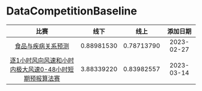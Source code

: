 # DataCompetitionBaseline

|比赛|线下|线上|添加日期|
|:---:|:---:|:---:|:---:|
|[食品与疾病关系预测](https://www.heywhale.com/home/competition/63eee2950644cee838881588)|0.88981530|0.78713790|2023-02-27|
|[逐1小时风向风速和小时内极大风速0-48小时短期预报算法赛](https://www.heywhale.com/home/competition/63967b5f23e6717493757ce9)|3.88339220|0.83982557|2023-03-14|

